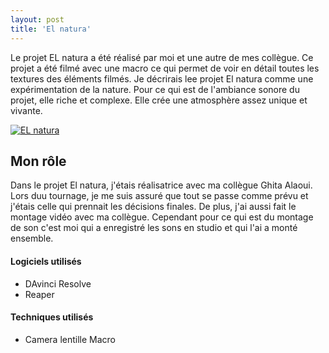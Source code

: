 ```yaml
---
layout: post
title: 'El natura'
---
```

Le projet EL natura a été réalisé par moi et une autre de mes collègue. Ce projet a été filmé avec une macro ce qui permet de voir en détail toutes les textures des éléments filmés. Je décrirais lee projet El natura comme une expérimentation de la nature. Pour ce qui est de l'ambiance sonore du projet, elle riche et complexe. Elle crée une atmosphère assez unique et vivante.


[![EL natura](http://img.youtube.com/vi/OOXDrbibBvEc/0.jpg)](https://www.youtube.com/watch?v=OOXDrbibBvE)



## Mon rôle ##


Dans le projet El natura, j'étais réalisatrice avec ma collègue Ghita Alaoui. Lors duu tournage, je me suis assuré que tout se passe comme prévu et j'étais celle qui prennait les décisions finales. De plus, j'ai aussi fait le montage vidéo avec ma collègue. Cependant pour ce qui est du montage de son c'est moi qui a enregistré les sons en studio et qui l'ai a monté ensemble. 




#### Logiciels utilisés ####

- DAvinci Resolve
- Reaper


#### Techniques utilisés  ####

- Camera lentille Macro
